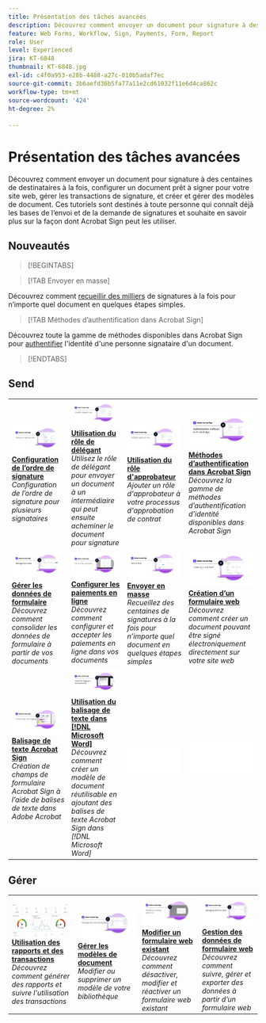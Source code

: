 ```yaml
---
title: Présentation des tâches avancées
description: Découvrez comment envoyer un document pour signature à des centaines de destinataires à la fois, configurer un document prêt pour la signature pour votre site web, gérer les transactions de signature, et créer et gérer des modèles de document
feature: Web Forms, Workflow, Sign, Payments, Form, Report
role: User
level: Experienced
jira: KT-6848
thumbnail: KT-6848.jpg
exl-id: c4f0a953-e28b-4488-a27c-010b5adaf7ec
source-git-commit: 3b6aefd36b5fa77a11e2cd61032f11e6d4ca862c
workflow-type: tm+mt
source-wordcount: '424'
ht-degree: 2%

---
```


# Présentation des tâches avancées

Découvrez comment envoyer un document pour signature à des centaines de destinataires à la fois, configurer un document prêt à signer pour votre site web, gérer les transactions de signature, et créer et gérer des modèles de document. Ces tutoriels sont destinés à toute personne qui connaît déjà les bases de l’envoi et de la demande de signatures et souhaite en savoir plus sur la façon dont Acrobat Sign peut les utiliser.

## Nouveautés

>[!BEGINTABS]

>[!TAB Envoyer en masse]

Découvrez comment [recueillir des milliers](megasign.md) de signatures à la fois pour n’importe quel document en quelques étapes simples.

>[!TAB Méthodes d’authentification dans Acrobat Sign]

Découvrez toute la gamme de méthodes disponibles dans Acrobat Sign pour [authentifier](authentication-methods.md) l&#39;identité d&#39;une personne signataire d&#39;un document.

>[!ENDTABS]

## Send

<table style="table-layout:fixed">
<tr>
  <td>
    <a href="setting-up-routing.md">
      <img alt="Configuration de l’ordre de signature" src="../assets/Routing.png">
    </a>
    <div>
    <a href="setting-up-routing.md"><strong>Configuration de l’ordre de signature</strong></a>
    </div>
    <em>Configuration de l’ordre de signature pour plusieurs signataires</em>
    <br>
  </td>
  <td>
    <a href="delegate-signature.md">
      <img alt="Délégation à quelqu&apos;un d&apos;autre" src="../assets/Delegating.png" />
    </a>  
    <div>
    <a href="delegate-signature.md"><strong>Utilisation du rôle de délégant</strong></a>
    </div>
    <em>Utilisez le rôle de délégant pour envoyer un document à un intermédiaire qui peut ensuite acheminer le document pour signature</em>
    <br>
  </td>
  <td>
    <a href="add-an-approver.md">
      <img alt="Utilisation du rôle d’approbateur" src="../assets/Approver.png" />
    </a>
    <div>
    <a href="add-an-approver.md"><strong>Utilisation du rôle d'approbateur</strong></a>
    </div>
    <em>Ajouter un rôle d'approbateur à votre processus d'approbation de contrat</em>
    <br>
  </td>
  <td>
    <a href="authentication-methods.md">
      <img alt="Méthodes d’authentification dans Acrobat Sign" src="../assets/authentication.png" />
    </a>
    <div>
    <a href="authentication-methods.md"><strong>Méthodes d’authentification dans Acrobat Sign</strong></a>
    </div>
    <em>Découvrez la gamme de méthodes d’authentification d’identité disponibles dans Acrobat Sign</em>
    <br>
  </td>
</tr>
<tr>
  <td>
      <a href="manage-form-data.md">
        <img alt="Gestion des données de formulaire" src="../assets/manage-form-data.png" />
      </a>
      <div>
      <a href="manage-form-data.md"><strong>Gérer les données de formulaire</strong></a>
      </div>
      <em>Découvrez comment consolider les données de formulaire à partir de vos documents</em>
      <br>
    </td>
  <td>
    <a href="set-up-online-payments.md">
      <img alt="Configuration des paiements en ligne" src="../assets/Payments.png" />
    </a>
    <div>
    <a href="set-up-online-payments.md"><strong>Configurer les paiements en ligne</strong></a>
    </div>
    <em>Découvrez comment configurer et accepter les paiements en ligne dans vos documents</em>
    <br>
  </td>
  <td>
      <a href="megasign.md">
        <img alt="Envoi en masse" src="../assets/send-in-bulk.png" />
      </a>
      <div>
      <a href="megasign.md"><strong>Envoyer en masse</strong></a>
      </div>
      <em>Recueillez des centaines de signatures à la fois pour n’importe quel document en quelques étapes simples</em>
      <br>
  </td>
 <td>
      <a href="webform.md">
        <img alt="Création d’un formulaire web" src="../assets/Webform.png" />
    </a>
      <div>
      <a href="webform.md"><strong>Création d’un formulaire web</strong></a>
      </div>
      <em>Découvrez comment créer un document pouvant être signé électroniquement directement sur votre site web</em>
      <br>
  </td>
</tr>
<tr>
  <td>
      <a href="adobe-sign-text-tagging.md">
        <img alt="Balisage de texte Acrobat Sign" src="../assets/Text-Tagging.png" />
    </a>
      <div>
      <a href="adobe-sign-text-tagging.md"><strong>Balisage de texte Acrobat Sign</strong></a>
      </div>
      <em>Création de champs de formulaire Acrobat Sign à l’aide de balises de texte dans Adobe Acrobat</em>
      <br>
    </td>
  <td>
    <a href="text-tagging-word.md">
      <img alt="Utilisation du balisage de texte dans [!DNL Microsoft Word]" src="../assets/Wordtexttagging.png" />
  </a>
    <div>
    <a href="text-tagging-word.md"><strong>Utilisation du balisage de texte dans [!DNL Microsoft Word]</strong></a>
    </div>
    <em>Découvrez comment créer un modèle de document réutilisable en ajoutant des balises de texte Acrobat Sign dans [!DNL Microsoft Word]</em>
    <br>
  </td>
  <td>
    <img alt="Espaceur" src="../assets/Whitespacer.png" />
    <div>
    <br>
  </td>
  <td>
    <img alt="Espaceur" src="../assets/Whitespacer.png" />
    <div>
    <br>
  </td>
</tr>
</table>

## Gérer

<table style="table-layout:fixed">
<tr>
<td>
    <a href="creating-a-report.md">
      <img alt="Utilisation des rapports et des transactions" src="../assets/reporting.png" />
    </a>
    <div>
    <a href="creating-a-report.md"><strong>Utilisation des rapports et des transactions</strong></a>
    </div>
    <em>Découvrez comment générer des rapports et suivre l'utilisation des transactions</em>
    <br>
  </td>
  <td>
    <a href="edit-a-template.md">
      <img alt="Gestion des modèles de document" src="../assets/ManageTemplate.png" />
    </a>
    <div>
    <a href="edit-a-template.md"><strong>Gérer les modèles de document</strong></a>
    </div>
    <em>Modifier ou supprimer un modèle de votre bibliothèque</em>
    <br>
  </td>
  <td>
    <a href="modify-webform.md">
      <img alt="Modification d’un formulaire web existant" src="../assets/Modifywebform.png" />
    </a>
    <div>
    <a href="modify-webform.md"><strong>Modifier un formulaire web existant</strong></a>
    </div>
    <em>Découvrez comment désactiver, modifier et réactiver un formulaire web existant</em>
    <br>
  </td>  
  <td>
    <a href="manage-webform-data.md">
      <img alt="Gestion des données de formulaire web" src="../assets/Managewebform.png" />
    </a>
    <div>
    <a href="manage-webform-data.md"><strong>Gestion des données de formulaire web</strong></a>
    </div>
    <em>Découvrez comment suivre, gérer et exporter des données à partir d’un formulaire web</em>
    <br>
  </td>  
</tr>
</table>